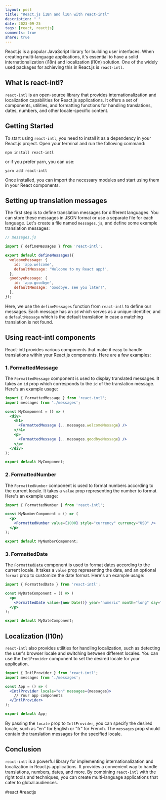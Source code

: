 ```yaml
---
layout: post
title: "React.js i18n and l10n with react-intl"
description: " "
date: 2023-09-25
tags: [react, reactjs]
comments: true
share: true
---
```


React.js is a popular JavaScript library for building user interfaces. When creating multi-language applications, it's essential to have a solid internationalization (i18n) and localization (l10n) solution. One of the widely used packages for achieving this in React.js is `react-intl`.

## What is react-intl?

`react-intl` is an open-source library that provides internationalization and localization capabilities for React.js applications. It offers a set of components, utilities, and formatting functions for handling translations, dates, numbers, and other locale-specific content.

## Getting Started

To start using `react-intl`, you need to install it as a dependency in your React.js project. Open your terminal and run the following command:

```shell
npm install react-intl
```

or if you prefer yarn, you can use:

```shell
yarn add react-intl
```

Once installed, you can import the necessary modules and start using them in your React components.

## Setting up translation messages

The first step is to define translation messages for different languages. You can store these messages in JSON format or use a separate file for each language. Let's create a file named `messages.js`, and define some example translation messages:

```jsx
// messages.js

import { defineMessages } from 'react-intl';

export default defineMessages({
  welcomeMessage: {
    id: 'app.welcome',
    defaultMessage: 'Welcome to my React app!',
  },
  goodbyeMessage: {
    id: 'app.goodbye',
    defaultMessage: 'Goodbye, see you later!',
  },
});
```

Here, we use the `defineMessages` function from `react-intl` to define our messages. Each message has an `id` which serves as a unique identifier, and a `defaultMessage` which is the default translation in case a matching translation is not found.

## Using react-intl components

React-intl provides various components that make it easy to handle translations within your React.js components. Here are a few examples:

### 1. FormattedMessage

The `FormattedMessage` component is used to display translated messages. It takes an `id` prop which corresponds to the `id` of the translation message. Here's an example usage:

```jsx
import { FormattedMessage } from 'react-intl';
import messages from './messages';

const MyComponent = () => (
  <div>
    <h1>
      <FormattedMessage {...messages.welcomeMessage} />
    </h1>
    <p>
      <FormattedMessage {...messages.goodbyeMessage} />
    </p>
  </div>
);

export default MyComponent;
```

### 2. FormattedNumber

The `FormattedNumber` component is used to format numbers according to the current locale. It takes a `value` prop representing the number to format. Here's an example usage:

```jsx
import { FormattedNumber } from 'react-intl';

const MyNumberComponent = () => (
  <p>
    <FormattedNumber value={1000} style="currency" currency="USD" />
  </p>
);

export default MyNumberComponent;
```

### 3. FormattedDate

The `FormattedDate` component is used to format dates according to the current locale. It takes a `value` prop representing the date, and an optional `format` prop to customize the date format. Here's an example usage:

```jsx
import { FormattedDate } from 'react-intl';

const MyDateComponent = () => (
  <p>
    <FormattedDate value={new Date()} year="numeric" month="long" day="numeric" />
  </p>
);

export default MyDateComponent;
```

## Localization (l10n)

`react-intl` also provides utilities for handling localization, such as detecting the user's browser locale and switching between different locales. You can use the `IntlProvider` component to set the desired locale for your application. 

```jsx
import { IntlProvider } from 'react-intl';
import messages from './messages';

const App = () => (
  <IntlProvider locale="en" messages={messages}>
    // Your app components
  </IntlProvider>
);

export default App;
```

By passing the `locale` prop to `IntlProvider`, you can specify the desired locale, such as "en" for English or "fr" for French. The `messages` prop should contain the translation messages for the specified locale.

## Conclusion

`react-intl` is a powerful library for implementing internationalization and localization in React.js applications. It provides a convenient way to handle translations, numbers, dates, and more. By combining `react-intl` with the right tools and techniques, you can create multi-language applications that cater to global audiences.

#react #reactjs